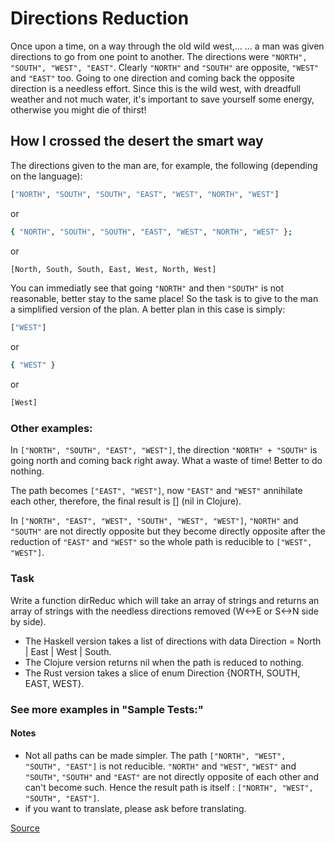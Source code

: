 # Directions Reduction

Once upon a time, on a way through the old wild west,…
… a man was given directions to go from one point to another.
The directions were `"NORTH", "SOUTH", "WEST", "EAST"`. Clearly
`"NORTH"` and `"SOUTH"` are opposite, `"WEST"` and `"EAST"` too.
Going to one direction and coming back the opposite direction is
a needless effort. Since this is the wild west, with dreadfull
weather and not much water, it's important to save yourself some
energy, otherwise you might die of thirst!

## How I crossed the desert the smart way

The directions given to the man are, for example, the following
(depending on the language):

```bash
["NORTH", "SOUTH", "SOUTH", "EAST", "WEST", "NORTH", "WEST"]
```

or

```bash
{ "NORTH", "SOUTH", "SOUTH", "EAST", "WEST", "NORTH", "WEST" };
```

or

```bash
[North, South, South, East, West, North, West]
```

You can immediatly see that going `"NORTH"` and then `"SOUTH"` is not
reasonable, better stay to the same place! So the task is to give to
the man a simplified version of the plan. A better plan in this case is
simply:

```bash
["WEST"]
```

or

```bash
{ "WEST" }
```

or

```bash
[West]
```

### Other examples:

In `["NORTH", "SOUTH", "EAST", "WEST"]`, the direction `"NORTH" + "SOUTH"`
is going north and coming back right away. What a waste of time! Better to
do nothing.

The path becomes `["EAST", "WEST"]`, now `"EAST"` and `"WEST"` annihilate
each other, therefore, the final result is [] (nil in Clojure).

In `["NORTH", "EAST", "WEST", "SOUTH", "WEST", "WEST"]`, `"NORTH"` and `"SOUTH"`
are not directly opposite but they become directly opposite after the reduction
of `"EAST"` and `"WEST"` so the whole path is reducible to `["WEST", "WEST"]`.

### Task

Write a function dirReduc which will take an array of strings and returns an array
of strings with the needless directions removed (W<->E or S<->N side by side).

*   The Haskell version takes a list of directions with data Direction =
    North | East | West | South.
*   The Clojure version returns nil when the path is reduced to nothing.
*   The Rust version takes a slice of enum Direction {NORTH, SOUTH, EAST, WEST}.

### See more examples in "Sample Tests:"

#### Notes

*   Not all paths can be made simpler. The path `["NORTH", "WEST", "SOUTH", "EAST"]`
    is not reducible. `"NORTH"` and `"WEST"`, `"WEST"` and `"SOUTH"`, `"SOUTH"` and
    `"EAST"` are not directly opposite of each other and can't become such. Hence
    the result path is itself : `["NORTH", "WEST", "SOUTH", "EAST"]`.
*   if you want to translate, please ask before translating.

[Source](https://www.codewars.com/kata/550f22f4d758534c1100025a/train/python)